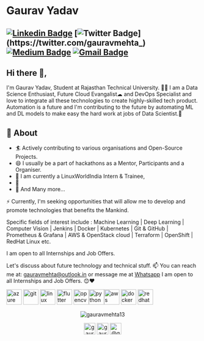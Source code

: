 # Gaurav Yadav
[![Linkedin Badge](https://img.shields.io/badge/-gauravmehta13-blue?style=social&logo=Linkedin&logoColor=blue&link=https://www.linkedin.com/in/gauravmehta13/)](https://www.linkedin.com/in/gauravmehta13/) [![Twitter Badge](http://img.shields.io/badge/-@gauravmehta_-1ca0f1?style=social&logo=twitter&logoColor=blue&link=https://twitter.com/gauravmehta_)](https://twitter.com/gauravmehta_)  [![Medium Badge](https://img.shields.io/badge/-@gauravmehta13-03a57a?style=social&labelColor=black&logo=Medium&link=https://medium.com/@gauravmehta13)](https://medium.com/@gauravmehta13)
[![Gmail Badge](https://img.shields.io/badge/-Gmail-c14438?style=social&logo=Gmail&logoColor=red&link=mailto:gauravmehta@outlook.in)](mailto:gauravmehta@outlook.in)
---
## Hi there 👋,           
I'm Gaurav Yadav, Student at Rajasthan Technical University. 👨‍💻 I am a Data Science Enthusiast, Future Cloud Evangalist☁ and DevOps Specialist and love to integrate all these technologies to create highly-skilled tech product. Automation is a future and I'm contributing to the future by automating ML and DL models to make easy the hard work at jobs of Data Scientist.🙏

## 🧐 About
- 🏄‍ Actively contributing to various organisations and Open-Source Projects.
- 😄 I usually be a part of hackathons as a Mentor, Participants and a Organiser.
- 🔭 I am currently a LinuxWorldIndia Intern & Trainee,
- 🌱
- 👯 And Many more...


⚡ Currently, I'm seeking opportunities that will allow me to develop and promote technologies that benefits the Mankind.

Specific fields of interest include :
Machine Learning | Deep Learning | Computer Vision | Jenkins | Docker | Kubernetes | Git & GitHub | Prometheus & Grafana | AWS & OpenStack cloud | Terraform | OpenShift | RedHat Linux etc.

I am open to all Internships and Job Offers.

Let's discuss about future technology and technical stuff.
📫 You can reach me at: gauravmehta@outlook.in or message me at [Whatsapp](https://wa.me/+917073142922)
I am open to all Internships and Job Offers. 😊❤
<p align="left"> <img src="https://www.vectorlogo.zone/logos/microsoft_azure/microsoft_azure-icon.svg" alt="azure" width="40" height="40"/> <img src="https://www.vectorlogo.zone/logos/git-scm/git-scm-icon.svg" alt="git" width="40" height="40"/> <img src="https://devicons.github.io/devicon/devicon.git/icons/linux/linux-original.svg" alt="linux" width="40" height="40"/>  <img src="https://www.vectorlogo.zone/logos/flutterio/flutterio-icon.svg" alt="flutter" width="40" height="40"/> <img src="https://www.vectorlogo.zone/logos/opencv/opencv-icon.svg" alt="opencv" width="40" height="40"/><img src="https://devicons.github.io/devicon/devicon.git/icons/python/python-original.svg" alt="python" width="40" height="40"/><img src="https://devicons.github.io/devicon/devicon.git/icons/amazonwebservices/amazonwebservices-original-wordmark.svg" alt="aws" width="40" height="40"/> <img src="https://devicons.github.io/devicon/devicon.git/icons/docker/docker-original-wordmark.svg" alt="docker" width="40" height="40"/> <img src="https://devicons.github.io/devicon/devicon.git/icons/redhat/redhat-original-wordmark.svg" alt="redhat" width="40" height="40"/> </p>
<p align="center"> <img src="https://github-readme-stats.vercel.app/api?username=gauravmehta13&show_icons=true" alt="gauravmehta13" /> </p>

<p align="center">
<a href="https://twitter.com/gauravmehta_" target="blank"><img align="center" src="https://cdn.jsdelivr.net/npm/simple-icons@3.0.1/icons/twitter.svg" alt="gauravmehta_" height="30" width="30" /></a>
<a href="https://linkedin.com/in/gauravmehta13" target="blank"><img align="center" src="https://cdn.jsdelivr.net/npm/simple-icons@3.0.1/icons/linkedin.svg" alt="gauravmehta13" height="30" width="30" /></a>
<a href="https://medium.com/@gauravmehta13" target="blank"><img align="center" src="https://cdn.jsdelivr.net/npm/simple-icons@3.0.1/icons/medium.svg" alt="@gauravmehta13" height="30" width="30" /></a>
</p>

